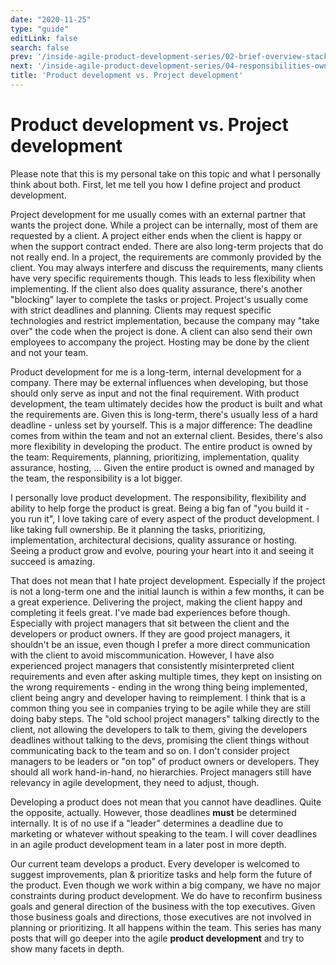 ```yaml
---
date: "2020-11-25"
type: "guide"
editLink: false
search: false
prev: '/inside-agile-product-development-series/02-brief-overview-stack/'
next: '/inside-agile-product-development-series/04-responsibilities-ownership/'
title: 'Product development vs. Project development'
---
```


# Product development vs. Project development

Please note that this is my personal take on this topic and what I personally think about both.
First, let me tell you how I define project and product development.

Project development for me usually comes with an external partner that wants the project done.
While a project can be internally, most of them are requested by a client.
A project either ends when the client is happy or when the support contract ended.
There are also long-term projects that do not really end.
In a project, the requirements are commonly provided by the client.
You may always interfere and discuss the requirements, many clients have very specific requirements though.
This leads to less flexibility when implementing.
If the client also does quality assurance, there's another "blocking" layer to complete the tasks or project.
Project's usually come with strict deadlines and planning.
Clients may request specific technologies and restrict implementation, because the company may "take over" the code when the project is done.
A client can also send their own employees to accompany the project.
Hosting may be done by the client and not your team.

Product development for me is a long-term, internal development for a company.
There may be external influences when developing, but those should only serve as input and not the final requirement.
With product development, the team ultimately decides how the product is built and what the requirements are.
Given this is long-term, there's usually less of a hard deadline - unless set by yourself.
This is a major difference: The deadline comes from within the team and not an external client.
Besides, there's also more flexibility in developing the product.
The entire product is owned by the team: Requirements, planning, prioritizing, implementation, quality assurance, hosting, ...
Given the entire product is owned and managed by the team, the responsibility is a lot bigger.

I personally love product development.
The responsibility, flexibility and ability to help forge the product is great.
Being a big fan of "you build it - you run it", I love taking care of every aspect of the product development.
I like taking full ownership.
Be it planning the tasks, prioritizing, implementation, architectural decisions, quality assurance or hosting.
Seeing a product grow and evolve, pouring your heart into it and seeing it succeed is amazing.

That does not mean that I hate project development.
Especially if the project is not a long-term one and the initial launch is within a few months, it can be a great experience.
Delivering the project, making the client happy and completing it feels great.
I've made bad experiences before though.
Especially with project managers that sit between the client and the developers or product owners.
If they are good project managers, it shouldn't be an issue, even though I prefer a more direct communication with the client to avoid miscommunication.
However, I have also experienced project managers that consistently misinterpreted client requirements and even after asking multiple times, they kept on insisting on the wrong requirements - ending in the wrong thing being implemented, client being angry and developer having to reimplement.
I think that is a common thing you see in companies trying to be agile while they are still doing baby steps.
The "old school project managers" talking directly to the client, not allowing the developers to talk to them, giving the developers deadlines without talking to the devs, promising the client things without communicating back to the team and so on.
I don't consider project managers to be leaders or "on top" of product owners or developers.
They should all work hand-in-hand, no hierarchies.
Project managers still have relevancy in agile development, they need to adjust, though. 

Developing a product does not mean that you cannot have deadlines.
Quite the opposite, actually.
However, those deadlines **must** be determined internally.
It is of no use if a "leader" determines a deadline due to marketing or whatever without speaking to the team.
I will cover deadlines in an agile product development team in a later post in more depth.

Our current team develops a product.
Every developer is welcomed to suggest improvements, plan & prioritize tasks and help form the future of the product.
Even though we work within a big company, we have no major constraints during product development.
We do have to reconfirm business goals and general direction of the business with the top executives.
Given those business goals and directions, those executives are not involved in planning or prioritizing.
It all happens within the team.
This series has many posts that will go deeper into the agile **product development** and try to show many facets in depth.